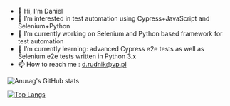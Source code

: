 - 👋 Hi, I'm Daniel
- 👀 I’m interested in test automation using Cypress+JavaScript and Selenium+Python
- 🔭 I’m currently working on Selenium and Python based framework for test automation
- 🌱 I’m currently learning: advanced Cypress e2e tests as well as Selenium e2e tests written in Python 3.x
- 📫 How to reach me : d.rudnik@vp.pl

<!---
danrud89/danrud89 is a ✨ special ✨ repository because its `README.md` (this file) appears on your GitHub profile.
You can click the Preview link to take a look at your changes.
--->
![Anurag's GitHub stats](https://github-readme-stats.vercel.app/api?username=danrud89&show_icons=true&theme=cobalt)
<!---->
[![Top Langs](https://github-readme-stats.vercel.app/api/top-langs/?username=danrud89&layout=compact&theme=cobalt)](https://github.com/anuraghazra/github-readme-stats)
